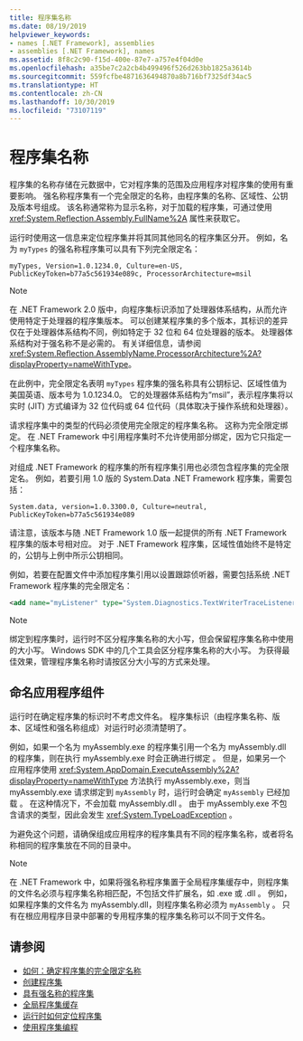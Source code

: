 ```yaml
---
title: 程序集名称
ms.date: 08/19/2019
helpviewer_keywords:
- names [.NET Framework], assemblies
- assemblies [.NET Framework], names
ms.assetid: 8f8c2c90-f15d-400e-87e7-a757e4f04d0e
ms.openlocfilehash: a35be7c2a2cb4b499496f526d263bb1825a3614b
ms.sourcegitcommit: 559fcfbe4871636494870a8b716bf7325df34ac5
ms.translationtype: HT
ms.contentlocale: zh-CN
ms.lasthandoff: 10/30/2019
ms.locfileid: "73107119"
---
```

# <a name="assembly-names"></a>程序集名称
程序集的名称存储在元数据中，它对程序集的范围及应用程序对程序集的使用有重要影响。 强名称程序集有一个完全限定的名称，由程序集的名称、区域性、公钥及版本号组成。 该名称通常称为显示名称，对于加载的程序集，可通过使用 <xref:System.Reflection.Assembly.FullName%2A> 属性来获取它。  
  
 运行时使用这一信息来定位程序集并将其同其他同名的程序集区分开。 例如，名为 `myTypes` 的强名称程序集可以具有下列完全限定名：  
  
```  
myTypes, Version=1.0.1234.0, Culture=en-US, PublicKeyToken=b77a5c561934e089c, ProcessorArchitecture=msil  
```  
  
> [!NOTE]
> 在 .NET Framework 2.0 版中，向程序集标识添加了处理器体系结构，从而允许使用特定于处理器的程序集版本。 可以创建某程序集的多个版本，其标识的差异仅在于处理器体系结构不同，例如特定于 32 位和 64 位处理器的版本。 处理器体系结构对于强名称不是必需的。 有关详细信息，请参阅 <xref:System.Reflection.AssemblyName.ProcessorArchitecture%2A?displayProperty=nameWithType>。  
  
 在此例中，完全限定名表明 `myTypes` 程序集的强名称具有公钥标记、区域性值为美国英语、版本号为 1.0.1234.0。 它的处理器体系结构为“msil”，表示程序集将以实时 (JIT) 方式编译为 32 位代码或 64 位代码（具体取决于操作系统和处理器）。  
  
 请求程序集中的类型的代码必须使用完全限定的程序集名称。 这称为完全限定绑定。 在 .NET Framework 中引用程序集时不允许使用部分绑定，因为它只指定一个程序集名称。  
  
 对组成 .NET Framework 的程序集的所有程序集引用也必须包含程序集的完全限定名。 例如，若要引用 1.0 版的 System.Data .NET Framework 程序集，需要包括：  
  
```  
System.data, version=1.0.3300.0, Culture=neutral, PublicKeyToken=b77a5c561934e089  
```  
  
 请注意，该版本与随 .NET Framework 1.0 版一起提供的所有 .NET Framework 程序集的版本号相对应。 对于 .NET Framework 程序集，区域性值始终不是特定的，公钥与上例中所示公钥相同。  
  
 例如，若要在配置文件中添加程序集引用以设置跟踪侦听器，需要包括系统 .NET Framework 程序集的完全限定名：  
  
```xml  
<add name="myListener" type="System.Diagnostics.TextWriterTraceListener, System, Version=1.0.3300.0, Culture=neutral, PublicKeyToken=b77a5c561934e089" initializeData="c:\myListener.log" />  
```  
  
> [!NOTE]
> 绑定到程序集时，运行时不区分程序集名称的大小写，但会保留程序集名称中使用的大小写。 Windows SDK 中的几个工具会区分程序集名称的大小写。 为获得最佳效果，管理程序集名称时请按区分大小写的方式来处理。  
  
## <a name="name-application-components"></a>命名应用程序组件  
 运行时在确定程序集的标识时不考虑文件名。 程序集标识（由程序集名称、版本、区域性和强名称组成）对运行时必须清楚明了。  
  
 例如，如果一个名为 myAssembly.exe 的程序集引用一个名为 myAssembly.dll 的程序集，则在执行 myAssembly.exe 时会正确进行绑定    。 但是，如果另一个应用程序使用 <xref:System.AppDomain.ExecuteAssembly%2A?displayProperty=nameWithType> 方法执行 myAssembly.exe，则当 myAssembly.exe 请求绑定到 `myAssembly` 时，运行时会确定 `myAssembly` 已经加载   。 在这种情况下，不会加载 myAssembly.dll  。 由于 myAssembly.exe 不包含请求的类型，因此会发生 <xref:System.TypeLoadException>  。  
  
 为避免这个问题，请确保组成应用程序的程序集具有不同的程序集名称，或者将名称相同的程序集放在不同的目录中。  
  
> [!NOTE]
> 在 .NET Framework 中，如果将强名称程序集置于全局程序集缓存中，则程序集的文件名必须与程序集名称相匹配，不包括文件扩展名，如 .exe 或 .dll   。 例如，如果程序集的文件名为 myAssembly.dll，则程序集名称必须为 `myAssembly`  。 只有在根应用程序目录中部署的专用程序集的程序集名称可以不同于文件名。  
  
## <a name="see-also"></a>请参阅

- [如何：确定程序集的完全限定名称](find-fully-qualified-name.md)
- [创建程序集](create.md)
- [具有强名称的程序集](strong-named.md)
- [全局程序集缓存](../../framework/app-domains/gac.md)
- [运行时如何定位程序集](../../framework/deployment/how-the-runtime-locates-assemblies.md)
- [使用程序集编程](program.md)
